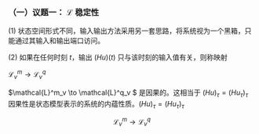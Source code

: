 ### （一）议题一： $\mathcal{L}$ 稳定性

  (1) 状态空间形式不同，输入输出方法采用另一套思路，将系统视为一个黑箱，只能通过其输入和输出端口访问。

  (2) 如果在任何时刻 $t$，输出 $(Hu)(t)$ 只与该时刻的输入值有关，则称映射
  
   $\mathcal{L}^{m}_{v} \rightarrow \mathcal{L}^{q}_{v}$

   $\mathcal{L}^m_v \to \mathcal{L}^q_v
$
   是因果的。这相当于 $(Hu)_{\tau} = (Hu_{\tau})_{\tau}$ 因果性是状态模型表示的系统的内蕴性质。$(Hu)_\tau = (Hu_\tau)_\tau$

$$
\displaystyle
\mathcal{L}^{m}_{v} \rightarrow \mathcal{L}^{q}_{v}
$$